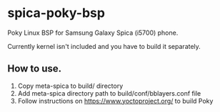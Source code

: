 spica-poky-bsp
==============

Poky Linux BSP for Samsung Galaxy Spica (i5700) phone.

Currently kernel isn't included and you have to build it separately.

How to use.
-----------

1) Copy meta-spica to build/ directory
2) Add meta-spica directory path to build/conf/bblayers.conf file
3) Follow instructions on https://www.yoctoproject.org/ to build Poky